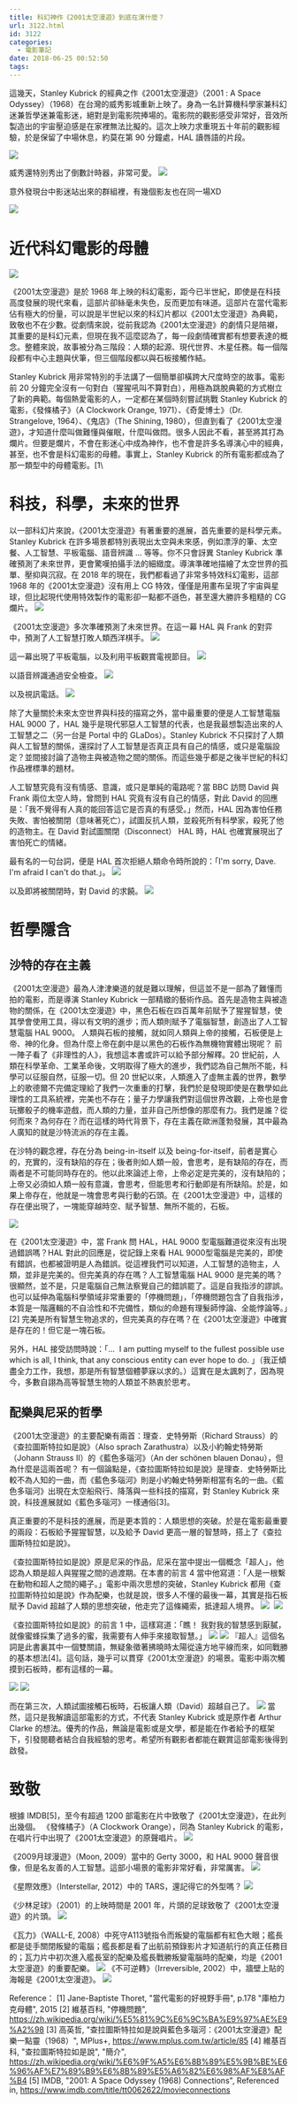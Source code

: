```yaml
---
title: 科幻神作《2001太空漫遊》到底在演什麼？
url: 3122.html
id: 3122
categories:
  - 電影筆記
date: 2018-06-25 00:52:50
tags:
---
```


這幾天，Stanley Kubrick 的經典之作《2001太空漫遊》（2001 : A Space Odyssey）（1968）在台灣的威秀影城重新上映了。身為一名計算機科學家兼科幻迷兼哲學迷兼電影迷，絕對是到電影院捧場的。電影院的觀影感受非常好，音效所製造出的宇宙壓迫感是在家裡無法比擬的。這次上映力求重現五十年前的觀影經驗，於是保留了中場休息，約莫在第 90 分鐘處，HAL 讀唇語的片段。

![](/images/2018/06/36087648_2404622699551549_3627968633096896512_n.jpg) 

威秀還特別秀出了倒數計時器，非常可愛。
![](/images/2018/06/S__3080196.jpg) 

意外發現台中影迷站出來的群組裡，有幾個影友也在同一場XD 

![](/images/2018/06/36175869_2404622406218245_8154294800741302272_n.jpg)   


# 近代科幻電影的母體
![](/images/2018/06/2018-06-24_234307.jpg) 

《2001太空漫遊》是於 1968 年上映的科幻電影，距今已半世紀，即使是在科技高度發展的現代來看，這部片卻絲毫未失色，反而更加有味道。這部片在當代電影佔有極大的份量，可以說是半世紀以來的科幻片都以《2001太空漫遊》為典範，致敬也不在少數。從劇情來說，從前我認為《2001太空漫遊》的劇情只是陪襯，其重要的是科幻元素，但現在我不這麼認為了，每一段劇情確實都有想要表達的概念。整體來說，故事被分為三階段：人類的起源、現代世界、木星任務。每一個階段都有中心主題與伏筆，但三個階段都以與石板接觸作結。

Stanley Kubrick 用非常特別的手法講了一個簡單卻橫跨大尺度時空的故事。電影前 20 分鐘完全沒有一句對白（猩猩吼叫不算對白），用極為跳脫典範的方式樹立了新的典範。每個熱愛電影的人，一定都在某個時刻嘗試挑戰 Stanley Kubrick 的電影，《發條橘子》（A Clockwork Orange, 1971）、《奇愛博士》（Dr. Strangelove, 1964）、《鬼店》（The Shining, 1980），但直到看了《2001太空漫遊》，才知道什麼叫做難懂與催眠，什麼叫做悶。很多人因此不看，甚至將其打為爛片。但要是爛片，不會在影迷心中成為神作，也不會是許多名導演心中的經典，甚至，也不會是科幻電影的母體。事實上，Stanley Kubrick 的所有電影都成為了那一類型中的母體電影。[1\   

# 科技，科學，未來的世界 
以一部科幻片來說，《2001太空漫遊》有著重要的進展，首先重要的是科學元素。Stanley Kubrick 在許多場景都特別表現出太空與未來感，例如漂浮的筆、太空餐、人工智慧、平板電腦、語音辨識 ... 等等。你不只會訝異 Stanley Kubrick 準確預測了未來世界，更會驚嘆拍攝手法的細緻度。導演準確地描繪了太空世界的孤單、壓抑與沉寂。在 2018 年的現在，我們都看過了非常多特效科幻電影，這部 1968 年的《2001太空漫遊》沒有用上 CG 特效，僅僅是用畫布呈現了宇宙與星球，但比起現代使用特效製作的電影卻一點都不遜色，甚至還大勝許多粗糙的 CG 爛片。
![](/images/2018/06/2018-06-24_234648.jpg) 

《2001太空漫遊》多次準確預測了未來世界。在這一幕 HAL 與 Frank 的對弈中，預測了人工智慧打敗人類西洋棋手。
![](/images/2018/06/2018-06-24_225309.jpg) 

這一幕出現了平板電腦，以及利用平板觀賞電視節目。
![](/images/2018/06/2018-06-24_225449.jpg) 

以語音辨識通過安全檢查。
![](/images/2018/06/2018-06-24_225610.jpg) 

以及視訊電話。
![](/images/2018/06/2018-06-24_225701.jpg)   


除了大量關於未來太空世界與科技的描寫之外，當中最重要的便是人工智慧電腦 HAL 9000 了，HAL 幾乎是現代邪惡人工智慧的代表，也是我最想製造出來的人工智慧之二（另一台是 Portal 中的 GLaDos）。Stanley Kubrick 不只探討了人類與人工智慧的關係，還探討了人工智慧是否真正具有自己的情感，或只是電腦設定？並間接討論了造物主與被造物之間的關係。而這些幾乎都是之後半世紀的科幻作品裡標準的題材。

人工智慧究竟有沒有情感、意識，或只是單純的電路呢？當 BBC 訪問 David 與 Frank 兩位太空人時，曾問到 HAL 究竟有沒有自己的情感，對此 David 的回應是：「我不覺得有人真的能回答這它是否真的有感受。」然而，HAL 因為害怕任務失敗、害怕被關閉（意味著死亡），試圖反抗人類，並殺死所有科學家，殺死了他的造物主。在 David 對試圖關閉（Disconnect） HAL 時，HAL 也確實展現出了害怕死亡的情緒。

最有名的一句台詞，便是 HAL 首次拒絕人類命令時所說的：「I'm sorry, Dave. I'm afraid I can't do that.」。
![](/images/2018/06/HAL9000.jpg) 

以及即將被關閉時，對 David 的求饒。
![](/images/2018/06/2018-06-24_230514.jpg)   

# 哲學隱含
## 沙特的存在主義
《2001太空漫遊》最為人津津樂道的就是難以理解，但這並不是一部為了難懂而拍的電影，而是導演 Stanley Kubrick 一部精緻的藝術作品。首先是造物主與被造物的關係，在《2001太空漫遊》中，黑色石板在四百萬年前賦予了猩猩智慧，使其學會使用工具，得以有文明的進步；而人類則賦予了電腦智慧，創造出了人工智慧電腦 HAL 9000。
人類與石板的接觸，就如同人類與上帝的接觸，石板便是上帝、神的化身。但為什麼上帝在劇中是以黑色的石板作為無機物實體出現呢？ 前一陣子看了《非理性的人》，我想這本書或許可以給予部分解釋。20 世紀前，人類在科學革命、工業革命後，文明取得了極大的進步，我們認為自己無所不能，科學可以征服自然，征服一切。但 20 世紀以來，人類進入了虛無主義的世界，數學上的歌德爾不完備定理給了我們一次重重的打擊，我們於是發現即使是在數學如此理性的工具系統裡，完美也不存在；量子力學讓我們對這個世界改觀，上帝也是會玩擲骰子的機率遊戲，而人類的力量，並非自己所想像的那麼有力。我們是誰？從何而來？為何存在？而在這樣的時代背景下，存在主義在歐洲蓬勃發展，其中最為人廣知的就是沙特流派的存在主義。

在沙特的觀念裡，存在分為 being-in-itself 以及 being-for-itself，前者是實心的，充實的，沒有缺陷的存在；後者則如人類一般，會思考，是有缺陷的存在，而兩者是不可能同時存在的。他以此來論述上帝，上帝必定是完美的，沒有缺陷的；上帝又必須如人類一般有意識，會思考，但能思考和行動即是有所缺陷。於是，如果上帝存在，他就是一塊會思考與行動的石頭。在《2001太空漫遊》中，這樣的存在便出現了，一塊能穿越時空、賦予智慧、無所不能的，石板。

![](/images/2018/06/2018-06-24_225204.jpg) 

在《2001太空漫遊》中，當 Frank 問 HAL，HAL 9000 型電腦難道從來沒有出現過錯誤嗎？HAL 對此的回應是，從記錄上來看 HAL 9000型電腦是完美的，即使有錯誤，也都被證明是人為錯誤。從這裡我們可以知道，人工智慧的造物主，人類，並非是完美的。但完美真的存在嗎？人工智慧電腦 HAL 9000 是完美的嗎？很顯然，並不是，只是電腦自己無法察覺自己的錯誤罷了。這是自我指涉的謬誤。也可以延伸為電腦科學領域非常重要的「停機問題」，「停機問題包含了自我指涉，本質是一階邏輯的不自洽性和不完備性，類似的命題有理髮師悖論、全能悖論等。」[2] 完美是所有智慧生物追求的，但完美真的存在嗎？在《2001太空漫遊》中確實是存在的！但它是一塊石板。

另外，HAL 接受訪問時說：「...  I am putting myself to the fullest possible use which is all, I think, that any conscious entity can ever hope to do. 」（我正傾盡全力工作，我想，那是所有智慧個體夢寐以求的。）這實在是太諷刺了，因為現今，多數自詡為高等智慧生物的人類並不熱衷於思考。

## 配樂與尼采的哲學

《2001太空漫遊》的主要配樂有兩首：理查．史特勞斯（Richard Strauss）的《查拉圖斯特拉如是說》（Also sprach Zarathustra）以及小約翰史特勞斯（Johann Strauss II）的《藍色多瑙河》（An der schönen blauen Donau），但為什麼是這兩首呢？ 有一個論點是，《查拉圖斯特拉如是說》是理查．史特勞斯比較不為人知的一曲，而《藍色多瑙河》則是小約翰史特勞斯相當有名的一曲。《藍色多瑙河》出現在太空船飛行、降落與一些科技的描寫，對 Stanley Kubrick 來說，科技進展就如《藍色多瑙河》一樣通俗[3]。

真正重要的不是科技的進展，而是更本質的：人類思想的突破。於是在電影最重要的兩段：石板給予猩猩智慧，以及給予 David 更高一層的智慧時，搭上了《查拉圖斯特拉如是說》。

《查拉圖斯特拉如是說》原是尼采的作品，尼采在當中提出一個概念「超人」，他認為人類是超人與猩猩之間的過渡期。在本書的前言 4 當中他寫道：「人是一根繫在動物和超人之間的繩子。」電影中兩次思想的突破，Stanley Kubrick 都用《查拉圖斯特拉如是說》作為配樂，也就是說，很多人不懂的最後一幕，其實是指石板賦予 David 超越了人類的思想突破，他走完了這條繩索，抵達超人境界。
![](/images/2018/06/2018-06-24_231523.jpg) 
![](/images/2018/06/2018-06-24_231609.jpg) 

《查拉圖斯特拉如是說》的前言 1 中，這樣寫道：「瞧！ 我對我的智慧感到厭膩，就像蜜蜂採集了過多的蜜，我需要有人伸手來接取智慧。」 ![](/images/2018/06/2018-06-24_224735.jpg) ![](/images/2018/06/2018-06-24_224908.jpg) 『超人』這個名詞是此書裏其中一個雙關語，無疑象徵著拂曉時太陽從遠方地平線而來，如同戰勝的基本想法\[4\]。這句話，幾乎可以貫穿《2001太空漫遊》的場景。電影中兩次觸摸到石板時，都有這樣的一幕。

![](/images/2018/06/2018-06-24_224743.jpg) 
![](/images/2018/06/2018-06-24_224952.jpg) 

而在第三次，人類試圖接觸石板時，石板讓人類（David）超越自己了。
![](/images/2018/06/2018-06-24_225042.jpg) 當然，這只是我解讀這部電影的方式，不代表 Stanley Kubrick 或是原作者 Arthur Clarke 的想法。優秀的作品，無論是電影或是文學，都是能在作者給予的框架下，引發閱聽者結合自我經驗的思考。希望所有觀影者都能在觀賞這部電影後得到啟發。


# 致敬

根據 IMDB[5]，至今有超過 1200 部電影在片中致敬了《2001太空漫遊》，在此列出幾個。
《發條橘子》（A Clockwork Orange），同為 Stanley Kubrick 的電影，在唱片行中出現了《2001太空漫遊》的原聲唱片。
![](/images/2018/06/2018-06-25_003302.jpg) 

《2009月球漫遊》（Moon, 2009）當中的 Gerty 3000，和 HAL 9000 聲音很像，但是名友善的人工智慧。這部小場景的電影非常好看，非常厲害。
![](/images/2018/06/moon-gerty.png) 

《星際效應》（Interstellar, 2012）中的 TARS，還記得它的外型嗎？ 
![](/images/2018/06/2018-06-24_234004.jpg) 

《少林足球》（2001）的上映時間是 2001 年，片頭的足球致敬了《2001太空漫遊》的片頭。
![](/images/2018/06/2018-06-25_000336.jpg) 

《瓦力》（WALL-E, 2008）中死守A113號指令而叛變的電腦都有紅色大眼；艦長都是徒手關閉叛變的電腦；艦長都是看了出航前預錄影片才知道航行的真正任務目的；瓦力片中初次進入艦長室的配樂及艦長戰勝叛變電腦時的配樂，均是《2001太空漫遊》的重要配樂。
![](/images/2018/06/WALL-E-1.jpg) 
《不可逆轉》（Irreversible, 2002）中，牆壁上貼的海報是《2001太空漫遊》。
![](/images/2018/06/Irreversible-1.jpg) 


Reference：
[1] Jane-Baptiste Thoret, "當代電影的好視野手冊", p.178 "庫柏力克母體", 2015 
[2] 維基百科, "停機問題", https://zh.wikipedia.org/wiki/%E5%81%9C%E6%9C%BA%E9%97%AE%E9%A2%98 
[3] 高英哲, "查拉圖斯特拉如是說與藍色多瑙河：《2001太空漫遊》配樂一點靈（1968）", MPlus+, https://www.mplus.com.tw/article/85 
[4] 維基百科, "查拉圖斯特拉如是說", "簡介", https://zh.wikipedia.org/wiki/%E6%9F%A5%E6%8B%89%E5%9B%BE%E6%96%AF%E7%89%B9%E6%8B%89%E5%A6%82%E6%98%AF%E8%AF%B4 
[5] IMDB, "2001: A Space Odyssey (1968) Connections", Referenced in, https://www.imdb.com/title/tt0062622/movieconnections